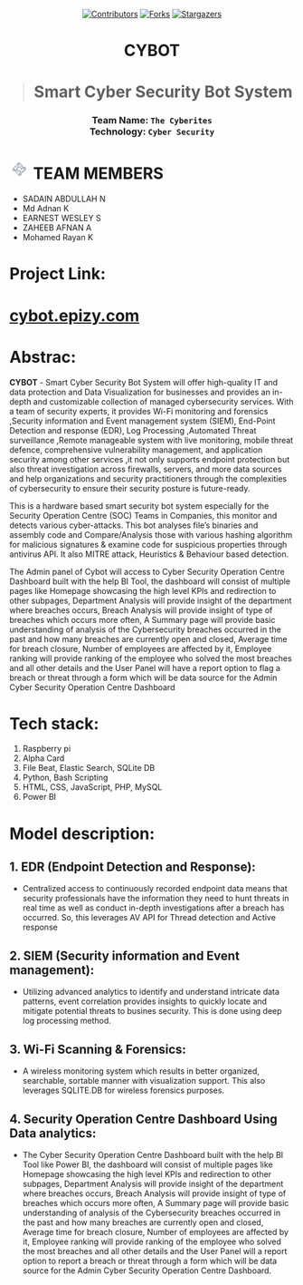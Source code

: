 <div align="center">

[![Contributors][contributors-shield]][contributors-url]
[![Forks][forks-shield]][forks-url]
[![Stargazers][stars-shield]][stars-url]

                   
# CYBOT
  </div> 
  
  <div align="center">
  
 ># **Smart Cyber Security Bot System**      
<h3>

**Team Name: `The Cyberites` <br> Technology: `Cyber Security`**

</h3>
</div>

# **<img src="https://github.com/sadain/My-assets/blob/main/teamwork%20hands%20graphic.png" width="35px" height="35px" alt="Teams"></img> TEAM MEMBERS**



- SADAIN ABDULLAH N
- Md Adnan K
- EARNEST WESLEY S
- ZAHEEB AFNAN A
- Mohamed Rayan K

# Project Link:

<a href="http://cybot.epizy.com"><h1>cybot.epizy.com</h1></a>

# Abstrac:
  
<b>CYBOT</b> - Smart Cyber Security Bot System will offer high-quality IT and data protection and Data Visualization for businesses and provides an in-depth and customizable collection of managed cybersecurity services. With a team of security experts, it provides Wi-Fi monitoring and forensics ,Security information and Event management system (SIEM), End-Point Detection and response (EDR), Log Processing ,Automated Threat surveillance ,Remote manageable system with live monitoring, mobile threat defence, comprehensive vulnerability management, and application security among other services ,it not only supports endpoint protection but also threat investigation across firewalls, servers, and more data sources and help organizations and security practitioners through the complexities of cybersecurity to ensure their security posture is future-ready.

This is a hardware based smart security bot system especially for the Security Operation Centre (SOC) Teams in Companies, this monitor and detects various cyber-attacks. This bot analyses file’s binaries and assembly code and Compare/Analysis those with various hashing algorithm for malicious signatures & examine code for suspicious properties through antivirus API. It also MITRE attack, Heuristics & Behaviour based detection.
  
The Admin panel of Cybot will access to Cyber Security Operation Centre Dashboard built with the help BI Tool, the dashboard will consist of multiple pages like Homepage showcasing the high level KPIs and redirection to other subpages, Department Analysis will provide insight of the department where breaches occurs, Breach Analysis will provide insight of type of breaches which occurs more often, A Summary page will provide basic understanding of analysis of the Cybersecurity breaches occurred in the past and how many breaches are currently open and closed, Average time for breach closure, Number of employees are affected by it, Employee ranking will provide ranking of the employee who solved the most breaches and all other details and the User Panel will have a report option to flag a breach or threat through a form which will be data source for the Admin Cyber Security Operation Centre Dashboard


# Tech stack:

1. Raspberry pi
2. Alpha Card
3. File Beat, Elastic Search, SQLite DB
4. Python, Bash Scripting
5. HTML, CSS, JavaScript, PHP, MySQL
6. Power BI


# Model description:

## 1. EDR (Endpoint Detection and Response):
- Centralized access to continuously recorded endpoint data means that security professionals have the information they need to hunt threats in real time as well as conduct in-depth investigations after a breach has occurred. So, this leverages AV API for Thread detection and Active response

## 2. SIEM (Security information and Event management):
- Utilizing advanced analytics to identify and understand intricate data patterns, event correlation provides insights to quickly locate and mitigate potential threats to busines security. This is done using deep log processing method.

## 3. Wi-Fi Scanning & Forensics:
- A wireless monitoring system which results in better organized, searchable, sortable manner with visualization support. This also leverages SQLITE.DB for wireless forensics purposes.

## 4. Security Operation Centre Dashboard Using Data analytics:
- The Cyber Security Operation Centre Dashboard built with the help BI Tool like Power BI, the dashboard will consist of multiple pages like Homepage showcasing the high level KPIs and redirection to other subpages, Department Analysis will provide insight of the department where breaches occurs, Breach Analysis will provide insight of type of breaches which occurs more often, A Summary page will provide basic understanding of analysis of the Cybersecurity breaches occurred in the past and how many breaches are currently open and closed, Average time for breach closure, Number of employees are affected by it, Employee ranking will provide ranking of the employee who solved the most breaches and all other details and the User Panel will a report option to report a breach or threat through a form which will be data source for the Admin Cyber Security Operation Centre Dashboard.



[contributors-shield]: https://img.shields.io/github/contributors/sadain/CYBOT---Smart-Cyber-Security-Bot-System.svg?style=for-the-badge
[contributors-url]: https://github.com/sadain/CYBOT---Smart-Cyber-Security-Bot-System/graphs/contributors
[forks-shield]: https://img.shields.io/github/forks/sadain/CYBOT---Smart-Cyber-Security-Bot-System.svg?style=for-the-badge
[forks-url]: https://github.com/IBM-EPBL/sadain/CYBOT---Smart-Cyber-Security-Bot-System/members
[stars-shield]: https://img.shields.io/github/stars/sadain/CYBOT---Smart-Cyber-Security-Bot-System.svg?style=for-the-badge
[stars-url]: https://github.com/sadain/CYBOT---Smart-Cyber-Security-Bot-System/stargazers

